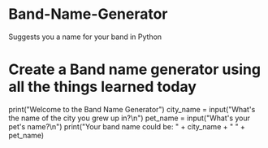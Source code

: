 # Band-Name-Generator
Suggests you a name for your band in Python
# Create a Band name generator using all the things learned today
print("Welcome to the Band Name Generator")
city_name = input("What's the name of the city you grew up in?\n")
pet_name = input("What's your pet's name?\n")
print("Your band name could be: " + city_name + " " + pet_name)
